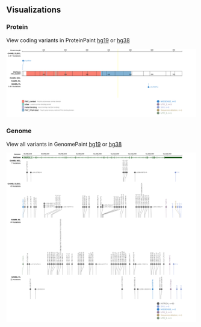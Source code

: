 ## Visualizations
### Protein
View coding variants in ProteinPaint [hg19](https://morinlab.github.io/LLMPP/GAMBL/PAPOLG_protein.html)  or [hg38](https://morinlab.github.io/LLMPP/GAMBL/PAPOLG_protein_hg38.html)

![](images/proteinpaint/PAPOLG_NM_022894.svg)

### Genome
View all variants in GenomePaint [hg19](https://morinlab.github.io/LLMPP/GAMBL/PAPOLG.html)  or [hg38](https://morinlab.github.io/LLMPP/GAMBL/PAPOLG_hg38.html)

![](images/proteinpaint/PAPOLG.svg)

